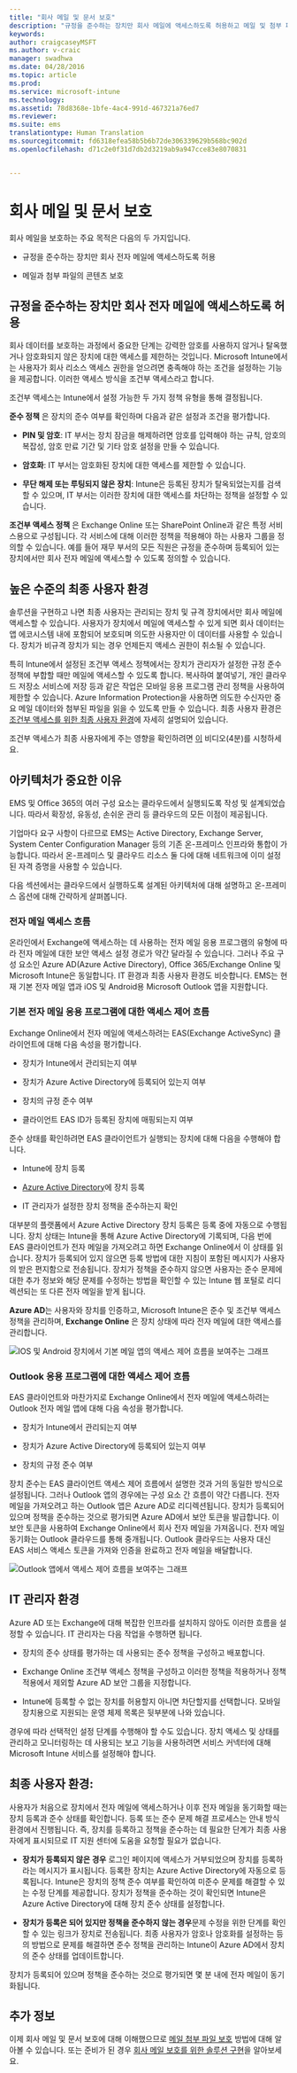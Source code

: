 ```yaml
---
title: "회사 메일 및 문서 보호"
description: "규정을 준수하는 장치만 회사 메일에 액세스하도록 허용하고 메일 및 첨부 파일의 콘텐츠를 보호합니다."
keywords: 
author: craigcaseyMSFT
ms.author: v-craic
manager: swadhwa
ms.date: 04/28/2016
ms.topic: article
ms.prod: 
ms.service: microsoft-intune
ms.technology: 
ms.assetid: 78d8368e-1bfe-4ac4-991d-467321a76ed7
ms.reviewer: 
ms.suite: ems
translationtype: Human Translation
ms.sourcegitcommit: fd6318efea58b5b6b72de306339629b568bc902d
ms.openlocfilehash: d71c2e0f31d7db2d3219ab9a947cce83e8070831


---
```


# 회사 메일 및 문서 보호
회사 메일을 보호하는 주요 목적은 다음의 두 가지입니다.

-   규정을 준수하는 장치만 회사 전자 메일에 액세스하도록 허용

-   메일과 첨부 파일의 콘텐츠 보호

## 규정을 준수하는 장치만 회사 전자 메일에 액세스하도록 허용
회사 데이터를 보호하는 과정에서 중요한 단계는 강력한 암호를 사용하지 않거나 탈옥했거나 암호화되지 않은 장치에 대한 액세스를 제한하는 것입니다. Microsoft Intune에서는 사용자가 회사 리소스 액세스 권한을 얻으려면 충족해야 하는 조건을 설정하는 기능을 제공합니다. 이러한 액세스 방식을 조건부 액세스라고 합니다.

조건부 액세스는 Intune에서 설정 가능한 두 가지 정책 유형을 통해 결정됩니다.

**준수 정책** 은 장치의 준수 여부를 확인하며 다음과 같은 설정과 조건을 평가합니다.

-   **PIN 및 암호**: IT 부서는 장치 잠금을 해제하려면 암호를 입력해야 하는 규칙, 암호의 복잡성, 암호 만료 기간 및 기타 암호 설정을 만들 수 있습니다.

-   **암호화**: IT 부서는 암호화된 장치에 대한 액세스를 제한할 수 있습니다.

-   **무단 해제 또는 루팅되지 않은 장치**: Intune은 등록된 장치가 탈옥되었는지를 검색할 수 있으며, IT 부서는 이러한 장치에 대한 액세스를 차단하는 정책을 설정할 수 있습니다.

**조건부 액세스 정책** 은 Exchange Online 또는 SharePoint Online과 같은 특정 서비스용으로 구성됩니다. 각 서비스에 대해 이러한 정책을 적용해야 하는 사용자 그룹을 정의할 수 있습니다. 예를 들어 재무 부서의 모든 직원은 규정을 준수하며 등록되어 있는 장치에서만 회사 전자 메일에 액세스할 수 있도록 정의할 수 있습니다.

## 높은 수준의 최종 사용자 환경
솔루션을 구현하고 나면 최종 사용자는 관리되는 장치 및 규격 장치에서만 회사 메일에 액세스할 수 있습니다. 사용자가 장치에서 메일에 액세스할 수 있게 되면 회사 데이터는 앱 에코시스템 내에 포함되어 보호되며 의도한 사용자만 이 데이터를 사용할 수 있습니다. 장치가 비규격 장치가 되는 경우 언제든지 액세스 권한이 취소될 수 있습니다.

특히 Intune에서 설정된 조건부 액세스 정책에서는 장치가 관리자가 설정한 규정 준수 정책에 부합할 때만 메일에 액세스할 수 있도록 합니다. 복사하여 붙여넣기, 개인 클라우드 저장소 서비스에 저장 등과 같은 작업은 모바일 응용 프로그램 관리 정책을 사용하여 제한할 수 있습니다. Azure Information Protection을 사용하면 의도한 수신자만 중요 메일 데이터와 첨부된 파일을 읽을 수 있도록 만들 수 있습니다. 최종 사용자 환경은 [조건부 액세스를 위한 최종 사용자 환경](end-user-experience-conditional-access.md)에 자세히 설명되어 있습니다.


조건부 액세스가 최종 사용자에게 주는 영향을 확인하려면 [이](https://www.youtube.com/watch?feature=player_embedded&v=lYx3YIezccg) 비디오(4분)를 시청하세요.

## 아키텍처가 중요한 이유
EMS 및 Office 365의 여러 구성 요소는 클라우드에서 실행되도록 작성 및 설계되었습니다. 따라서 확장성, 유동성, 손쉬운 관리 등 클라우드의 모든 이점이 제공됩니다.

기업마다 요구 사항이 다르므로 EMS는 Active Directory, Exchange Server, System Center Configuration Manager 등의 기존 온-프레미스 인프라와 통합이 가능합니다. 따라서 온-프레미스 및 클라우드 리소스 둘 다에 대해 네트워크에 이미 설정된 자격 증명을 사용할 수 있습니다.

다음 섹션에서는 클라우드에서 실행하도록 설계된 아키텍처에 대해 설명하고 온-프레미스 옵션에 대해 간략하게 살펴봅니다.

### 전자 메일 액세스 흐름
온라인에서 Exchange에 액세스하는 데 사용하는 전자 메일 응용 프로그램의 유형에 따라 전자 메일에 대한 보안 액세스 설정 경로가 약간 달라질 수 있습니다. 그러나 주요 구성 요소인 Azure AD(Azure Active Directory), Office 365/Exchange Online 및 Microsoft Intune은 동일합니다. IT 환경과 최종 사용자 환경도 비슷합니다. EMS는 현재 기본 전자 메일 앱과 iOS 및 Android용 Microsoft Outlook 앱을 지원합니다.

### 기본 전자 메일 응용 프로그램에 대한 액세스 제어 흐름
Exchange Online에서 전자 메일에 액세스하려는 EAS(Exchange ActiveSync) 클라이언트에 대해 다음 속성을 평가합니다.

-   장치가 Intune에서 관리되는지 여부

-   장치가 Azure Active Directory에 등록되어 있는지 여부

-   장치의 규정 준수 여부

-   클라이언트 EAS ID가 등록된 장치에 매핑되는지 여부

준수 상태를 확인하려면 EAS 클라이언트가 실행되는 장치에 대해 다음을 수행해야 합니다.

-   Intune에 장치 등록

-   [Azure Active Directory](https://msdn.microsoft.com/6a14cb1f-a058-4453-8ede-d9f4a66a7073.aspx)에 장치 등록

-   IT 관리자가 설정한 장치 정책을 준수하는지 확인

대부분의 플랫폼에서 Azure Active Directory 장치 등록은 등록 중에 자동으로 수행됩니다. 장치 상태는 Intune을 통해 Azure Active Directory에 기록되며, 다음 번에 EAS 클라이언트가 전자 메일을 가져오려고 하면 Exchange Online에서 이 상태를 읽습니다. 장치가 등록되어 있지 않으면 등록 방법에 대한 지침이 포함된 메시지가 사용자의 받은 편지함으로 전송됩니다. 장치가 정책을 준수하지 않으면 사용자는 준수 문제에 대한 추가 정보와 해당 문제를 수정하는 방법을 확인할 수 있는 Intune 웹 포털로 리디렉션되는 또 다른 전자 메일을 받게 됩니다.

**Azure AD**는 사용자와 장치를 인증하고, Microsoft Intune은 준수 및 조건부 액세스 정책을 관리하며, **Exchange Online** 은 장치 상태에 따라 전자 메일에 대한 액세스를 관리합니다.

![IOS 및 Android 장치에서 기본 메일 앱의 액세스 제어 흐름을 보여주는 그래프](./media/ProtectEmail/Access-Control-Flow-For-Native-Email-Apps.png)

### Outlook 응용 프로그램에 대한 액세스 제어 흐름
EAS 클라이언트와 마찬가지로 Exchange Online에서 전자 메일에 액세스하려는 Outlook 전자 메일 앱에 대해 다음 속성을 평가합니다.

-   장치가 Intune에서 관리되는지 여부

-   장치가 Azure Active Directory에 등록되어 있는지 여부

-   장치의 규정 준수 여부

장치 준수는 EAS 클라이언트 액세스 제어 흐름에서 설명한 것과 거의 동일한 방식으로 설정됩니다. 그러나 Outlook 앱의 경우에는 구성 요소 간 흐름이 약간 다릅니다. 전자 메일을 가져오려고 하는 Outlook 앱은 Azure AD로 리디렉션됩니다. 장치가 등록되어 있으며 정책을 준수하는 것으로 평가되면 Azure AD에서 보안 토큰을 발급합니다. 이 보안 토큰을 사용하여 Exchange Online에서 회사 전자 메일을 가져옵니다. 전자 메일 동기화는 Outlook 클라우드를 통해 중개됩니다. Outlook 클라우드는 사용자 대신 EAS 서비스 액세스 토큰을 가져와 인증을 완료하고 전자 메일을 배달합니다.

![Outlook 앱에서 액세스 제어 흐름을 보여주는 그래프](./media/ProtectEmail/Access-Control-Flow-For-Outlook-App.png)

## IT 관리자 환경
Azure AD 또는 Exchange에 대해 복잡한 인프라를 설치하지 않아도 이러한 흐름을 설정할 수 있습니다. IT 관리자는 다음 작업을 수행하면 됩니다.

-   장치의 준수 상태를 평가하는 데 사용되는 준수 정책을 구성하고 배포합니다.

-   Exchange Online 조건부 액세스 정책을 구성하고 이러한 정책을 적용하거나 정책 적용에서 제외할 Azure AD 보안 그룹을 지정합니다.

-   Intune에 등록할 수 없는 장치를 허용할지 아니면 차단할지를 선택합니다. 모바일 장치용으로 지원되는 운영 체제 목록은 뒷부분에 나와 있습니다.

경우에 따라 선택적인 설정 단계를 수행해야 할 수도 있습니다. 장치 액세스 및 상태를 관리하고 모니터링하는 데 사용되는 보고 기능을 사용하려면 서비스 커넥터에 대해 Microsoft Intune 서비스를 설정해야 합니다.

## 최종 사용자 환경:
사용자가 처음으로 장치에서 전자 메일에 액세스하거나 이후 전자 메일을 동기화할 때는 장치 등록과 준수 상태를 확인합니다. 등록 또는 준수 문제 해결 프로세스는 안내 방식 환경에서 진행됩니다. 즉, 장치를 등록하고 정책을 준수하는 데 필요한 단계가 최종 사용자에게 표시되므로 IT 지원 센터에 도움을 요청할 필요가 없습니다.

-   **장치가 등록되지 않은 경우** 로그인 페이지에 액세스가 거부되었으며 장치를 등록하라는 메시지가 표시됩니다. 등록한 장치는 Azure Active Directory에 자동으로 등록됩니다. Intune은 장치의 정책 준수 여부를 확인하여 미준수 문제를 해결할 수 있는 수정 단계를 제공합니다. 장치가 정책을 준수하는 것이 확인되면 Intune은 Azure Active Directory에 대해 장치 준수 상태를 설정합니다.

-   **장치가 등록은 되어 있지만 정책을 준수하지 않는 경우**문제 수정을 위한 단계를 확인할 수 있는 링크가 장치로 전송됩니다. 최종 사용자가 암호나 암호화를 설정하는 등의 방법으로 문제를 해결하면 준수 정책을 관리하는 Intune이 Azure AD에서 장치의 준수 상태를 업데이트합니다.

장치가 등록되어 있으며 정책을 준수하는 것으로 평가되면 몇 분 내에 전자 메일이 동기화됩니다.

## 추가 정보
이제 회사 메일 및 문서 보호에 대해 이해했으므로 [메일 첨부 파일 보호](protect-email-attachments.md) 방법에 대해 알아볼 수 있습니다. 또는 준비가 된 경우 [회사 메일 보호를 위한 솔루션 구현](implement-solution.md)을 알아보세요.



<!--HONumber=Nov16_HO2-->


